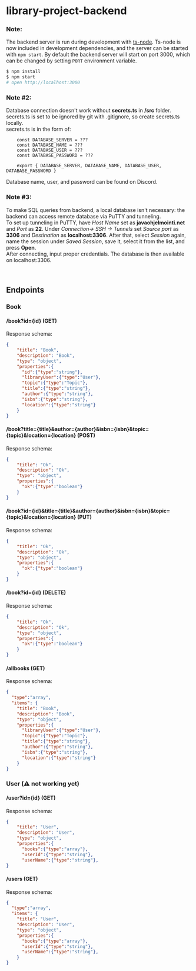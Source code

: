 # library-project-backend

### Note:

The backend server is run during development with [ts-node](https://www.npmjs.com/package/ts-node). Ts-node is now included in development dependencies, and the server can be started with `npm start`. By default the backend server will start on port 3000, which can be changed by setting `PORT` environment variable.

```sh
$ npm install
$ npm start
# open http://localhost:3000
```

### Note #2:
Database connection doesn't work without **secrets.ts** in **/src** folder. secrets.ts is set to be ignored by git with .gitignore, so create secrets.ts locally. <br> secrets.ts is in the form of: <br>
``` 
    const DATABASE_SERVER = ???
    const DATABASE_NAME = ???
    const DATABASE_USER = ???
    const DATABASE_PASSWORD = ???
    
    export { DATABASE_SERVER, DATABASE_NAME, DATABASE_USER, DATABASE_PASSWORD }
```
Database name, user, and password can be found on Discord.

### Note #3: 
To make SQL queries from backend, a local database isn't necessary: the backend can access remote database via PuTTY and tunneling. <br> To set up tunneling in PuTTY, have *Host Name* set as **javaohjelmointi.net** and *Port* as **22**. Under *Connection-> SSH -> Tunnels* set *Source port* as **3306** and *Destination* as **localhost:3306**. After that, select *Session* again, name the session under *Saved Session*, save it, select it from the list, and press **Open**. <br>
After connecting, input proper credentials. The database is then available on localhost:3306. 

<br>

## Endpoints



### Book
#### /book?id={id} (GET)

Response schema: 

```JSON
{   
    "title": "Book",
    "description": "Book",
    "type": "object",
    "properties":{
      "id":{"type":"string"},
      "libraryUser":{"type":"User"},
      "topic":{"type":"Topic"},
      "title":{"type":"string"},
      "author":{"type":"string"},
      "isbn":{"type":"string"},
      "location":{"type":"string"}
    }
}
```

#### /book?title={title}&author={author}&isbn={isbn}&topic={topic}&location={location} (POST)

Response schema:

```JSON
{   
    "title": "Ok",
    "description": "Ok",
    "type": "object",
    "properties":{
      "ok":{"type":"boolean"}
    }
}
```

#### /book?id={id}&title={title}&author={author}&isbn={isbn}&topic={topic}&location={location} (PUT)

Response schema:

```JSON
{   
    "title": "Ok",
    "description": "Ok",
    "type": "object",
    "properties":{
      "ok":{"type":"boolean"}
    }
}
```

#### /book?id={id} (DELETE)

Response schema:
```JSON
{   
    "title": "Ok",
    "description": "Ok",
    "type": "object",
    "properties":{
      "ok":{"type":"boolean"}
    }
}
```

#### /allbooks (GET)

Response schema: 

```JSON
{
  "type":"array",
  "items": {
    "title": "Book",
    "description": "Book",
    "type": "object",
    "properties":{
      "libraryUser":{"type":"User"},
      "topic":{"type":"Topic"},
      "title":{"type":"string"},
      "author":{"type":"string"},
      "isbn":{"type":"string"},
      "location":{"type":"string"}
    }
}
```
### User **(⚠ not working yet)**
#### /user?id={id} (GET)

Response schema: 

```JSON
{   
    "title": "User",
    "description": "User",
    "type": "object",
    "properties":{
      "books":{"type":"array"},
      "userId":{"type":"string"},
      "userName":{"type":"string"},
}
```

#### /users (GET)

Response schema: 

```JSON
{
  "type":"array",
  "items": {
    "title": "User",
    "description": "User",
    "type": "object",
    "properties":{
      "books":{"type":"array"},
      "userId":{"type":"string"},
      "userName":{"type":"string"},
    }
}
```

